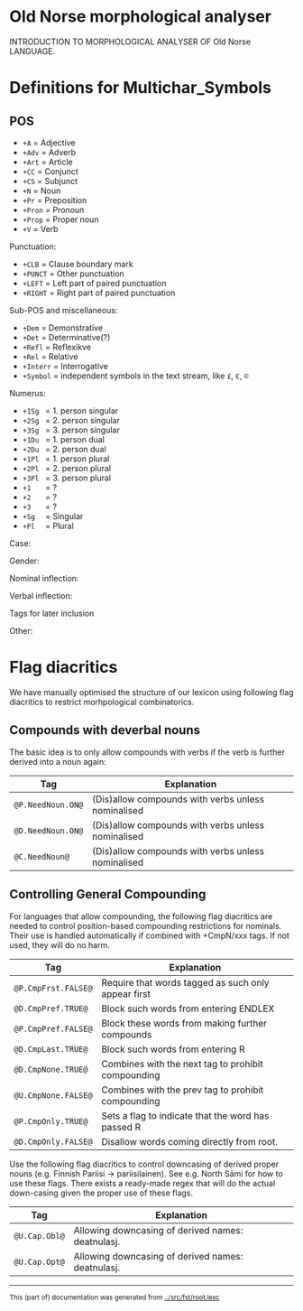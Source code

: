 
# Old Norse morphological analyser
INTRODUCTION TO MORPHOLOGICAL ANALYSER OF Old Norse LANGUAGE.


# Definitions for Multichar_Symbols

## POS
* `+A` = Adjective
* `+Adv` = Adverb
* `+Art` = Article
* `+CC` = Conjunct
* `+CS` = Subjunct
* `+N` = Noun
* `+Pr` = Preposition
* `+Pron` = Pronoun
* `+Prop` = Proper noun
* `+V` = Verb

Punctuation:
* `+CLB` = Clause boundary mark
* `+PUNCT` = Other punctuation
* `+LEFT` = Left part of paired punctuation
* `+RIGHT` = Right part of paired punctuation

Sub-POS and miscellaneous:
* `+Dem` = Demonstrative
* `+Det` = Determinative(?)
* `+Refl` = Reflexikve
* `+Rel` = Relative
* `+Interr` = Interrogative
* `+Symbol` = independent symbols in the text stream, like `£`, `€`, `©`

Numerus:
* `+1Sg ` = 1. person singular
* `+2Sg ` = 2. person singular
* `+3Sg ` = 3. person singular
* `+1Du ` = 1. person dual
* `+2Du ` = 2. person dual
* `+1Pl ` = 1. person plural
* `+2Pl ` = 2. person plural
* `+3Pl ` = 3. person plural
* `+1   ` = ?
* `+2   ` = ?
* `+3   ` = ?
* `+Sg  ` = Singular
* `+Pl  ` = Plural

Case:

Gender:

Nominal inflection:

Verbal inflection:

Tags for later inclusion

Other:

# Flag diacritics
We have manually optimised the structure of our lexicon using following
flag diacritics to restrict morhpological combinatorics.

## Compounds with deverbal nouns

The basic idea is to only allow compounds
with verbs if the verb is further derived into a noun again:

| Tag | Explanation
| --- | ---
| `@P.NeedNoun.ON@` | (Dis)allow compounds with verbs unless nominalised
| `@D.NeedNoun.ON@` | (Dis)allow compounds with verbs unless nominalised
| `@C.NeedNoun@` | (Dis)allow compounds with verbs unless nominalised

## Controlling General Compounding

For languages that allow compounding, the following flag diacritics are needed
to control position-based compounding restrictions for nominals. Their use is
handled automatically if combined with +CmpN/xxx tags. If not used, they will
do no harm.

| Tag | Explanation
| --- | ---
| `@P.CmpFrst.FALSE@` | Require that words tagged as such only appear first
| `@D.CmpPref.TRUE@` | Block such words from entering ENDLEX
| `@P.CmpPref.FALSE@` | Block these words from making further compounds
| `@D.CmpLast.TRUE@` | Block such words from entering R
| `@D.CmpNone.TRUE@` | Combines with the next tag to prohibit compounding
| `@U.CmpNone.FALSE@` | Combines with the prev tag to prohibit compounding
| `@P.CmpOnly.TRUE@` | Sets a flag to indicate that the word has passed R
| `@D.CmpOnly.FALSE@` | Disallow words coming directly from root.

Use the following flag diacritics to control downcasing of derived proper
nouns (e.g. Finnish Pariisi -> pariisilainen). See e.g. North Sámi for how to use
these flags. There exists a ready-made regex that will do the actual down-casing
given the proper use of these flags.

| Tag | Explanation
| --- | ---
| `@U.Cap.Obl@` | Allowing downcasing of derived names: deatnulasj.
| `@U.Cap.Opt@` | Allowing downcasing of derived names: deatnulasj.











* * *
<small>This (part of) documentation was generated from [../src/fst/root.lexc](http://github.com/giellalt/lang-non/blob/main/../src/fst/root.lexc)</small>